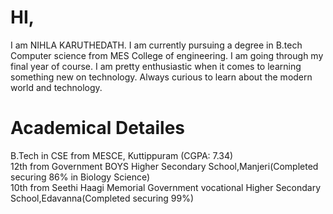   # HI,
  I am NIHLA KARUTHEDATH. I am currently pursuing a degree in B.tech Computer science from MES College of engineering. I am going through   my final year of course. I am pretty enthusiastic when it comes to learning something new on technology. Always curious to learn about     the modern world and technology.



   # Academical Detailes</font>
  
  B.Tech in CSE from MESCE, Kuttippuram
  (CGPA: 7.34)
  <br>
  12th from  Government BOYS Higher Secondary School,Manjeri(Completed securing 86% in Biology Science)
  </br>
  10th from Seethi Haagi     Memorial Government vocational Higher Secondary School,Edavanna(Completed securing 99%)
 
